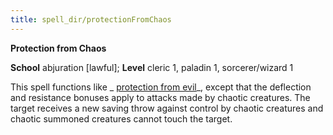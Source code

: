 ```yaml
---
title: spell_dir/protectionFromChaos
---
```

 **Protection from Chaos**

**School** abjuration [lawful]; **Level** cleric 1, paladin 1, sorcerer/wizard 1

This spell functions like _ [protection from evil](protectionFromEvil#_protection-from-evil)_, except that the deflection and resistance bonuses apply to attacks made by chaotic creatures. The target receives a new saving throw against control by chaotic creatures and chaotic summoned creatures cannot touch the target.

